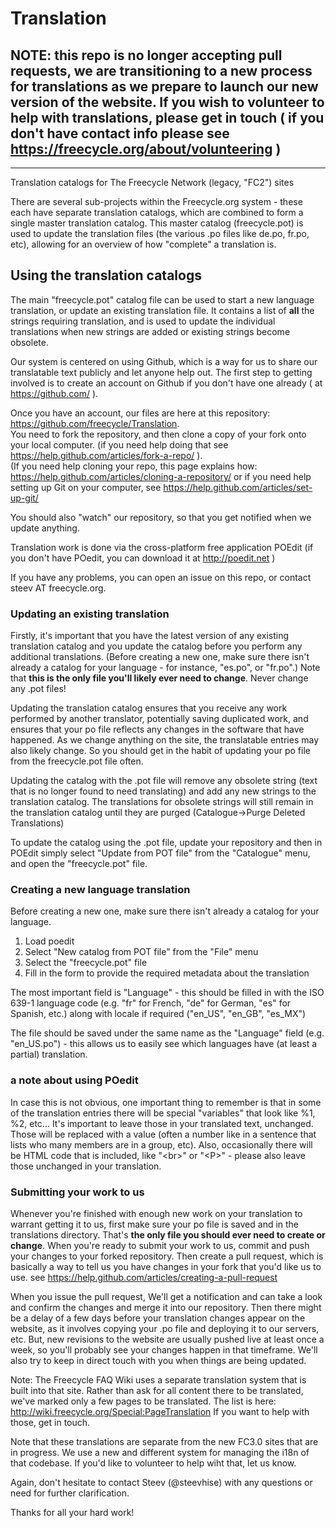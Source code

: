 Translation
===========

## NOTE: this repo is no longer accepting pull requests, we are transitioning to a new process for translations as we prepare to launch our new version of the website. If you wish to volunteer to help with translations, please get in touch ( if you don't have contact info please see https://freecycle.org/about/volunteering )

<hr>
Translation catalogs for The Freecycle Network (legacy, "FC2") sites

There are several sub-projects within the Freecycle.org system - these each have separate translation catalogs, which are combined to form a single master translation catalog. This master catalog (freecycle.pot) is used to update the translation files (the various .po files like de.po, fr.po, etc), allowing for an overview of how "complete" a translation is.

## Using the translation catalogs

The main "freecycle.pot" catalog file can be used to start a new language translation, or update an existing translation file. It contains a list of **all** the strings requiring translation, and is used to update the individual translations when new strings are added or existing strings become obsolete.

Our system is centered on using Github, which is a way for us to share our
translatable text publicly and let anyone help out.  The first step to getting involved is to create an account on Github if you don't have one already ( at https://github.com/ ).

Once you have an account, our files are here at this repository:  
https://github.com/freecycle/Translation.  
You need to fork the repository, and then clone a copy of your fork onto your local computer.  (if you need help doing that see  https://help.github.com/articles/fork-a-repo/ ).  
(If you need help cloning your repo,  this page explains how:
https://help.github.com/articles/cloning-a-repository/
or if you need help setting up Git on your computer, see https://help.github.com/articles/set-up-git/

You should also "watch" our repository, so that you get notified when we update anything.

Translation work is done via the cross-platform free application POEdit (if you don't have POedit, you can download it at http://poedit.net  )

If you have any problems, you can open an issue on this repo, or contact steev AT freecycle.org.

### Updating an existing translation

Firstly, it's important that you have the latest version of any existing translation catalog and you update the catalog before you perform any additional translations. (Before creating a new one, make sure there isn't already a catalog for your language - for instance, "es.po", or "fr.po".) Note that **this is the only file you'll likely ever need to change**.  Never change any .pot files!

Updating the translation catalog ensures that you receive any work performed by another translator, potentially saving duplicated work, and ensures that your po file reflects any changes in the software that have happened.  As we change anything on the site, the translatable entries may also likely change.  So you should get in the habit of updating your po file from the freecycle.pot file often.  

Updating the catalog with the .pot file will remove any obsolete string (text that is no longer found to need translating) and add any new strings to the translation catalog. The translations for obsolete strings will still remain in the translation catalog until they are purged (Catalogue->Purge Deleted Translations)

To update the catalog using the .pot file, update your repository and then in POEdit simply select "Update from POT file" from the "Catalogue" menu, and open the "freecycle.pot" file.

### Creating a new language translation

Before creating a new one, make sure there isn't already a catalog for your language.

1. Load poedit
2. Select "New catalog from POT file" from the "File" menu
3. Select the "freecycle.pot" file
4. Fill in the form to provide the required metadata about the translation

The most important field is "Language" - this should be filled in with the ISO 639-1 language code (e.g. "fr" for French, "de" for German, "es" for Spanish, etc.) along with locale if required ("en_US", "en_GB", "es_MX")

The file should be saved under the same name as the "Language" field (e.g. "en_US.po") - this allows us to easily see which languages have (at least a partial) translation. 



### a note about using POedit
In case this is not obvious, one important thing to remember is that in some of the translation entries there will be special "variables" that look like %1, %2, etc... It's important to leave those in your translated text, unchanged.  Those will be replaced with a value (often a number like in a sentence that lists who many members are in a group, etc).  Also, occasionally there will be HTML code that is included, like "&lt;br&gt;" or "&lt;P&gt;" - please also leave those unchanged in your translation.

### Submitting your work to us

Whenever you're finished with enough new work on your translation to warrant getting it to us, first make sure your po file is saved and in the translations directory. That's **the only file you should ever need to create or change**.  When you're ready to submit your work to us, commit and push your changes to your forked repository.  Then create a pull request, which is basically a way to tell us you have changes in your fork that you'd like us to use.  see
https://help.github.com/articles/creating-a-pull-request 

When you issue the pull request, We'll get a notification and can take a look and confirm the changes and merge it into our repository. Then there might be a delay of a few days before your translation changes appear on the website, as it involves copying your .po file and deploying it to our servers, etc.  But, new revisions to the website are usually pushed live at least once a week, so you'll probably see your changes happen in that timeframe. We'll also try to keep in direct touch with you when things are being updated.

Note:  The Freecycle FAQ Wiki uses a separate translation system that is built into that site. Rather than ask for all content there to be translated, we've marked only a few pages to be translated. The list is here: http://wiki.freecycle.org/Special:PageTranslation
If you want to help with those, get in touch.

Note that these translations are separate from the new FC3.0 sites that are in progress. We use a new and different system for managing the i18n of that codebase. If you'd like to volunteer to help wiht that, let us know.

Again, don't hesitate to contact Steev (@steevhise) with any questions or need for further clarification. 

Thanks for all your hard work!
